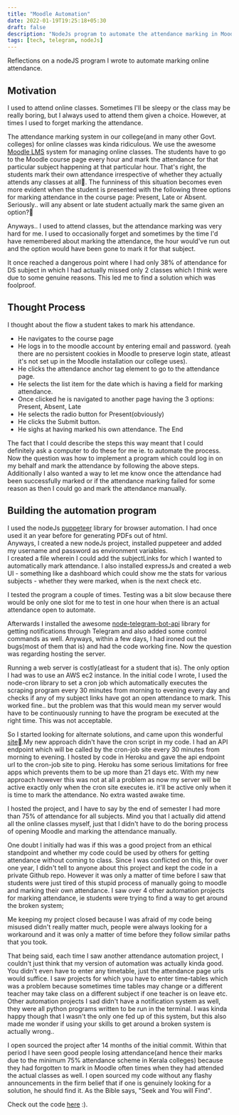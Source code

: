 ```yaml
---
title: "Moodle Automation"
date: 2022-01-19T19:25:18+05:30
draft: false
description: "NodeJs program to automate the attendance marking in Moodle Classroom "
tags: [tech, telegram, nodeJs]
---
```


Reflections on a nodeJS program I wrote to automate marking online attendance.

## Motivation

I used to attend online classes. Sometimes I'll be sleepy or the class may be really boring, but I always used to attend them given a choice. However, at times I used to forget marking the attendance.

The attendance marking system in our college(and in many other Govt. colleges) for online classes was kinda ridiculous. We use the awesome [Moodle LMS](https://moodle.com/lms/) system for managing online classes.
The students have to go to the Moodle course page every hour and mark the attendance for that particular subject happening at that particular hour. That's right, the students mark their own attendance irrespective of whether they actually attends any classes at all🤦. The funniness of this situation becomes even more evident when the student is presented with the following three options for marking attendance in the course page:
Present, Late or Absent.
Seriously.. will any absent or late student actually mark the same given an option?🤷

<!-- todo: add image here -->

Anyways.. I used to attend classes, but the attendance marking was very hard for me. I used to occasionally forget and sometimes by the time I'd have remembered about marking the attendance, the hour would've run out and the option would have been gone to mark it for that subject.

It once reached a dangerous point where I had only 38% of attendance for DS subject in which I had actually missed only 2 classes which I think were due to some genuine reasons. This led me to find a solution which was foolproof.

## Thought Process

I thought about the flow a student takes to mark his attendance.

- He navigates to the course page
- He logs in to the moodle account by entering email and password. (yeah there are no persistent cookies in Moodle to preserve login state, atleast it's not set up in the Moodle installation our college uses).
- He clicks the attendance anchor tag element to go to the attendance page.
- He selects the list item for the date which is having a field for marking attendance.
- Once clicked he is navigated to another page having the 3 options: Present, Absent, Late
- He selects the radio button for Present(obviously)
- He clicks the Submit button.
- He sighs at having marked his own attendance. The End

The fact that I could describe the steps this way meant that I could definitely ask a computer to do these for me ie. to automate the process. Now the question was how to implement a program which could log in on my behalf and mark the attendance by following the above steps. Additionally I also wanted a way to let me know once the attendance had been successfully marked or if the attendance marking failed for some reason as then I could go and mark the attendance manually.

## Building the automation program

I used the nodeJs [puppeteer](https://github.com/puppeteer/puppeteer/) library for browser automation.
I had once used it an year before for generating PDFs out of html. <br/>
Anyways, I created a new nodeJs project, installed puppeteer and added my username and password as environment variables.
<br>
I created a file wherein I could add the subjectLinks for which I wanted to automatically mark attendance. I also installed expressJs and created a web UI - something like a dashboard which could show me the stats for various subjects - whether they were marked, when is the next check etc.

I tested the program a couple of times. Testing was a bit slow because there would be only one slot for me to test in one hour when there is an actual attendance open to automate.

Afterwards I installed the awesome [node-telegram-bot-api](https://github.com/yagop/node-telegram-bot-api) library for getting notifications through Telegram and also added some control commands as well.
Anyways, within a few days, I had ironed out the bugs(most of them that is) and had the code working fine. Now the question was regarding hosting the server.

Running a web server is costly(atleast for a student that is). The only option I had was to use an AWS ec2 instance. In the initial code I wrote, I used the node-cron library to set a cron job which automatically executes the scraping program every 30 minutes from morning to evening every day and checks if any of my subject links have got an open attendance to mark. This worked fine.. but the problem was that this would mean my server would have to be continuously running to have the program be executed at the right time.
This was not acceptable.

So I started looking for alternate solutions, and came upon this wonderful [site](https://cron-job.org/en/)🤩.My new approach didn't have the cron script in my code. I had an API endpoint which will be called by the cron-job site every 30 minutes from morning to evening. I hosted by code in Heroku and gave the api endpoint url to the cron-job site to ping. Heroku has some serious limitations for free apps which prevents them to be up more than 21 days etc. With my new approach however this was not at all a problem as now my server will be active exactly only when the cron site executes ie. it'll be active only when it is time to mark the attendance. No extra wasted awake time.

I hosted the project, and I have to say by the end of semester I had more than 75% of attendance for all subjects. Mind you that I actually did attend all the online classes myself, just that I didn't have to do the boring process of opening Moodle and marking the attendance manually.

One doubt I initially had was if this was a good project from an ethical standpoint and whether my code could be used by others for getting attendance without coming to class. Since I was conflicted on this, for over one year, I didn't tell to anyone about this project and kept the code in a private Github repo. However it was only a matter of time before I saw that students were just tired of this stupid process of manually going to moodle and marking their own attendance. I saw over 4 other automation projects for marking attendance, ie students were trying to find a way to get around the broken system;

Me keeping my project closed because I was afraid of my code being misused didn't really matter much, people were always looking for a workaround and it was only a matter of time before they follow similar paths that you took.

That being said, each time I saw another attendance automation project, I couldn't just think that my version of automation was actually kinda good. You didn't even have to enter any timetable, just the attendance page urls would suffice. I saw projects for which you have to enter time-tables which was a problem because sometimes time tables may change or a different teacher may take class on a different subject if one teacher is on leave etc. Other automation projects I sad didn't have a notification system as well, they were all python programs written to be run in the terminal. I was kinda happy though that I wasn't the only one fed up of this system, but this also made me wonder if using your skills to get around a broken system is actually wrong..

I open sourced the project after 14 months of the initial commit. Within that period I have seen good people losing attendance(and hence their marks due to the minimum 75% attendance scheme in Kerala colleges) because they had forgotten to mark in Moodle often times when they had attended the actual classes as well. I open sourced my code without any flashy announcements in the firm belief that if one is genuinely looking for a solution, he should find it. As the Bible says, "Seek and You will Find".

Check out the code [here](https://github.com/aldrinjenson/moodle-automation) :).
